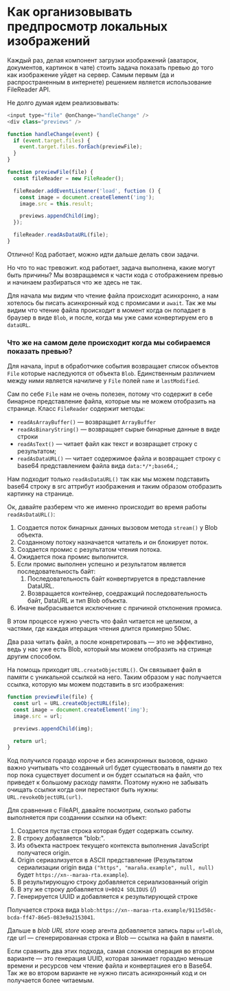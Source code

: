 # Как организовывать предпросмотр локальных изображений

Каждый раз, делая компонент загрузки изображений (аватарок, документов, картинок в чате) стоить задача показать превью до того как изображение уйдет на сервер.
Самым первым (да и распространенным в интернете) решением является использование FileReader API.

Не долго думая идем реализовывать:
```javascript
<input type="file" @onChange="handleChange" />
<div class="previews" />

function handleChange(event) {
  if (event.target.files) {
    event.target.files.forEach(previewFile);
  }
}

function previewFile(file) {
  const fileReader = new FileReader();

  fileReader.addEventListener('load', fuction () {
    const image = document.createElement('img');
    image.src = this.result;

    previews.appendChild(img);
  });

  fileReader.readAsDataURL(file);
}
```

Отлично! Код работает, можно идти дальше делать свои задачи.

Но что то нас тревожит. код работает, задача выполнена, какие могут быть причины? Мы возвращаемся к части кода с отображением превью и начинаем разбираться что же здесь не так.

Для начала мы видим что чтение файла происходит асинхронно, а нам хотелось бы писать асинхронный код с промисами и `await`. Так же мы видим что чтение файла происходит в момент когда он попадает в браузер в виде `Blob`, и после, когда мы уже сами конвертируем его в `dataURL`.

### Что же на самом деле происходит когда мы собираемся показать превью?

Для начала, input в обработчике события возвращает список объектов `File` которые наследуются от  объекта `Blob`. Единственным различием между ними является начиличе у `File` полей `name` и `lastModified`.

Сам по себе `File` нам не очень полезен, потому что содержит в себе бинарное представление файла, которые мы не можем отобразить на странице. Класс `FileReader` содержит методы:
- `readAsArrayBuffer()` — возвращает `ArrayBuffer`
- `readAsBinaryString()` — возвращает сырые бинарные данные в виде строки
- `readAsText()` — читает файл как текст и возвращает строку с результатом;
- `readAsDataURL()` — читает содержимое файла и возвращает строку с base64 представлением файла вида `data:*/*;base64,`;

Нам подходит только `readAsDataURL()` так как мы можем подставить base64 строку в src аттрибут изображения и таким образом отобразить картинку на странице.

Ок, давайте разберем что же именно происходит во время работы `readAsDataURL()`:

1. Создается поток бинарных данных вызовом метода `stream()` у Blob объекта.
2. Созданному потоку назначается читатель и он блокирует поток.
3. Создается промис с результатом чтения потока.
4. Ожидается пока промис выполнится.
5. Если промис выполнен успешно и результатом является последовательность байт:
    1. Последовательность байт конвертируется в представление DataURL.
    2. Возвращается контейнер, соедражщий последовательность байт, DataURL и тип Blob объекта.
7. Иначе выбрасывается исключение с причиной отклонения промиса.

В этом процессе нужно учесть что файл читается не целиком, а частями, где каждая итерация чтения длится примерно 50мс.

Два раза читать файл, а после конвретировать — это не эффективно, ведь у нас уже есть Blob, который мы можем отобразить на стринце другим способом.

На помощь приходит `URL.createObjectURL()`. Он связывает файл в памяти с уникальной ссылкой на него. Таким образом у нас получается ссылка, которую мы можем подставить в src изображения:

```javascript
function previewFile(file) {
  const url = URL.createObjectURL(file);
  const image = document.createElement('img');
  image.src = url;

  previews.appendChild(img);

  return url;
}
```
Код получился гораздо короче и без асинхронных вызовов, однако важно учитывать что созданный url будет существовать в памяти до тех пор пока существует document и он будет ссылаться на файл, что приведет к большому расходу памяти. Поэтому нужно не забывать очищать ссылки когда они перестают быть нужны: `URL.revokeObjectURL(url)`.

Для сравнения с FileAPI, давайте посмотрим, сколько работы выполняется при созданнии ссылки на объект:

1. Создается пустая строка которая будет содержать ссылку.
2. В строку добавляется "blob:".
3. Из объекта настроек текущего контекста выполнения JavaScript получатеся origin.
4. Origin сериазлизуется в ASCII представление (Результатом сериализации origin вида `("https", "maraña.example", null, null)` будет `https://xn--maraa-rta.example`).
5. В результирующую строку добавляется сериализованный origin
6. В эту же строку добавляется `U+0024 SOLIDUS` (/)
7. Генерируется UUID и добавляется к результирующей строке

Получается строка вида `blob:https://xn--maraa-rta.example/9115d58c-bcda-ff47-86e5-083e9a2153041`.

Дальше в *blob URL store* юзер агента добавляется запись пары `url=Blob`, где url — сгенерированная строка и Blob — ссылка на файл в памяти.

Если сравнить два этих подхода, самая сложная операция во втором варианте — это генерация UUID, которая занимает гораздно меньше времени и ресурсов чем чтение файла и конвертациея его в Base64. Так же во втором варианте не нужно писать асинхронный код и он получается более читаемым.
